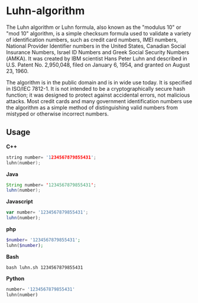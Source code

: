 # Luhn-algorithm

The Luhn algorithm or Luhn formula, also known as the "modulus 10" or "mod 10" algorithm, is a simple checksum formula used to validate a variety of identification numbers, such as credit card numbers, IMEI numbers, National Provider Identifier numbers in the United States, Canadian Social Insurance Numbers, Israel ID Numbers and Greek Social Security Numbers (ΑΜΚΑ). It was created by IBM scientist Hans Peter Luhn and described in U.S. Patent No. 2,950,048, filed on January 6, 1954, and granted on August 23, 1960.

The algorithm is in the public domain and is in wide use today. It is specified in ISO/IEC 7812-1. It is not intended to be a cryptographically secure hash function; it was designed to protect against accidental errors, not malicious attacks. Most credit cards and many government identification numbers use the algorithm as a simple method of distinguishing valid numbers from mistyped or otherwise incorrect numbers.

## Usage 

**C++**
```cpp
string number= '1234567879855431';
luhn(number);
```

**Java**
```java
String number= '1234567879855431';
luhn(number);
```

**Javascript**
```js
var number= '1234567879855431';
luhn(number);
```

**php**
```php
$number= '1234567879855431';
luhn($number);
```

**Bash**
```shell
bash luhn.sh 1234567879855431
```

**Python**
```python
number= '1234567879855431'
luhn(number)
```
